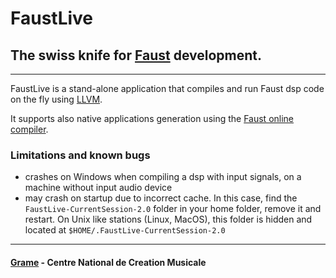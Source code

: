 
FaustLive 
============================
## The swiss knife for [Faust](https://faust.grame.fr) development.
--------------

FaustLive is a stand-alone application that compiles and run Faust dsp code on the fly using [LLVM](http://llvm.org).

It supports also native applications generation using the [Faust online compiler](https://faust.grame.fr/tools/onlinecompiler/).

### Limitations and known bugs

 - crashes on Windows when compiling a dsp with input signals, on a machine without input audio device
 - may crash on startup due to incorrect cache. In this case, find the `FaustLive-CurrentSession-2.0` folder in your home folder, remove it and restart. On Unix like stations (Linux, MacOS), this folder is hidden and located at `$HOME/.FaustLive-CurrentSession-2.0` 
 

--------------
#### [Grame](http://www.grame.fr) - Centre National de Creation Musicale
